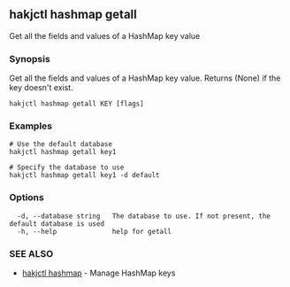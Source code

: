 ## hakjctl hashmap getall

Get all the fields and values of a HashMap key value

### Synopsis

Get all the fields and values of a HashMap key value. Returns (None) if the key doesn't exist.

```
hakjctl hashmap getall KEY [flags]
```

### Examples

```
# Use the default database
hakjctl hashmap getall key1

# Specify the database to use
hakjctl hashmap getall key1 -d default
```

### Options

```
  -d, --database string   The database to use. If not present, the default database is used
  -h, --help              help for getall
```

### SEE ALSO

* [hakjctl hashmap](hakjctl_hashmap.md)	 - Manage HashMap keys


